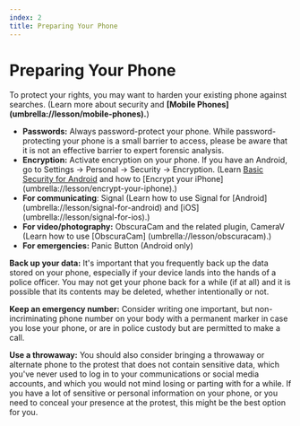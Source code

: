 ```yaml
---
index: 2
title: Preparing Your Phone
---
```

# Preparing Your Phone

To protect your rights, you may want to harden your existing phone against searches. (Learn more about security and **[Mobile Phones] (umbrella://lesson/mobile-phones).**)

*   **Passwords:** Always password-protect your phone. While password-protecting your phone is a small barrier to access, please be aware that it is not an effective barrier to expert forensic analysis.
*   **Encryption:** Activate encryption on your phone. If you have an Android, go to Settings -> Personal -> Security -> Encryption. (Learn [Basic Security for Android](umbrella://lesson/android) and how to [Encrypt your iPhone] (umbrella://lesson/encrypt-your-iphone).)
*   **For communicating**: Signal (Learn how to use Signal for [Android] (umbrella://lesson/signal-for-android) and [iOS] (umbrella://lesson/signal-for-ios).) 
*   **For video/photography:** ObscuraCam and the related plugin, CameraV (Learn how to use [ObscuraCam] (umbrella://lesson/obscuracam).)
*   **For emergencies:** Panic Button (Android only)

**Back up your data:** It's important that you frequently back up the data stored on your phone, especially if your device lands into the hands of a police officer. You may not get your phone back for a while (if at all) and it is possible that its contents may be deleted, whether intentionally or not.

**Keep an emergency number:** Consider writing one important, but non-incriminating phone number on your body with a permanent marker in case you lose your phone, or are in police custody but are permitted to make a call.

**Use a throwaway:** You should also consider bringing a throwaway or alternate phone to the protest that does not contain sensitive data, which you've never used to log in to your communications or social media accounts, and which you would not mind losing or parting with for a while. If you have a lot of sensitive or personal information on your phone, or you need to conceal your presence at the protest, this might be the best option for you.